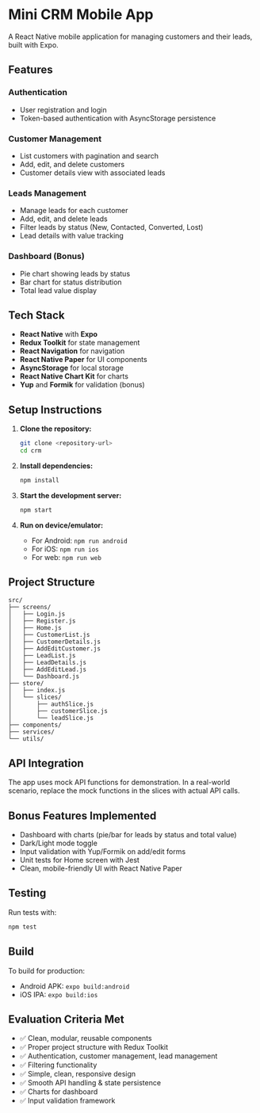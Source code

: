 # Mini CRM Mobile App

A React Native mobile application for managing customers and their leads, built with Expo.

## Features

### Authentication
- User registration and login
- Token-based authentication with AsyncStorage persistence

### Customer Management
- List customers with pagination and search
- Add, edit, and delete customers
- Customer details view with associated leads

### Leads Management
- Manage leads for each customer
- Add, edit, and delete leads
- Filter leads by status (New, Contacted, Converted, Lost)
- Lead details with value tracking

### Dashboard (Bonus)
- Pie chart showing leads by status
- Bar chart for status distribution
- Total lead value display

## Tech Stack

- **React Native** with **Expo**
- **Redux Toolkit** for state management
- **React Navigation** for navigation
- **React Native Paper** for UI components
- **AsyncStorage** for local storage
- **React Native Chart Kit** for charts
- **Yup** and **Formik** for validation (bonus)

## Setup Instructions

1. **Clone the repository:**
   ```bash
   git clone <repository-url>
   cd crm
   ```

2. **Install dependencies:**
   ```bash
   npm install
   ```

3. **Start the development server:**
   ```bash
   npm start
   ```

4. **Run on device/emulator:**
   - For Android: `npm run android`
   - For iOS: `npm run ios`
   - For web: `npm run web`

## Project Structure

```
src/
├── screens/
│   ├── Login.js
│   ├── Register.js
│   ├── Home.js
│   ├── CustomerList.js
│   ├── CustomerDetails.js
│   ├── AddEditCustomer.js
│   ├── LeadList.js
│   ├── LeadDetails.js
│   ├── AddEditLead.js
│   └── Dashboard.js
├── store/
│   ├── index.js
│   └── slices/
│       ├── authSlice.js
│       ├── customerSlice.js
│       └── leadSlice.js
├── components/
├── services/
└── utils/
```

## API Integration

The app uses mock API functions for demonstration. In a real-world scenario, replace the mock functions in the slices with actual API calls.

## Bonus Features Implemented

- Dashboard with charts (pie/bar for leads by status and total value)
- Dark/Light mode toggle
- Input validation with Yup/Formik on add/edit forms
- Unit tests for Home screen with Jest
- Clean, mobile-friendly UI with React Native Paper

## Testing

Run tests with:
```bash
npm test
```

## Build

To build for production:
- Android APK: `expo build:android`
- iOS IPA: `expo build:ios`

## Evaluation Criteria Met

- ✅ Clean, modular, reusable components
- ✅ Proper project structure with Redux Toolkit
- ✅ Authentication, customer management, lead management
- ✅ Filtering functionality
- ✅ Simple, clean, responsive design
- ✅ Smooth API handling & state persistence
- ✅ Charts for dashboard
- ✅ Input validation framework
